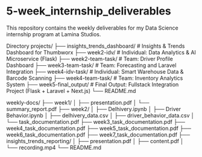 # 5-week_internship_deliverables
This repository contains the weekly deliverables for my Data Science internship program at Lamina Studios. 

Directory
projects/
├── insights_trends_dashboard/   # Insights & Trends Dashboard for Thumbworx
├── week2-idv/                   # Individual: Data Analytics & AI Microservice (Flask)
├── week2-team-task/             # Team: Driver Profile Dashboard
├── week3-team-task/             # Team: Forecasting and Laravel Integration
├── week4-idv-task/              # Individual: Smart Warehouse Data & Barcode Scanning
├── week4-team-task/             # Team: Inventory Analytics System
├── week5-final_output/          # Final Output: Fullstack Integration Project (Flask + Laravel + Next.js)
└── README.md


weekly-docs/
├── week1/
│   ├── presentation.pdf
│   └── summary_report.pdf
├── week2/
│   ├── Delhivery.ipynb
│   ├── Driver Behavior.ipynb
│   ├── delhivery_data.csv
│   ├── driver_behavior_data.csv
│   └── task_documentation.pdf
├── week3_task_documentation.pdf
├── week4_task_documentation.pdf
├── week5_task_documentation.pdf
├── week6_task_documentation.pdf
├── week7_task_documentation.pdf
├── insights_trends_reporting/
│   ├── presentation.pdf
│   ├── content.pdf
│   └── recording.mp4
└── README.md
